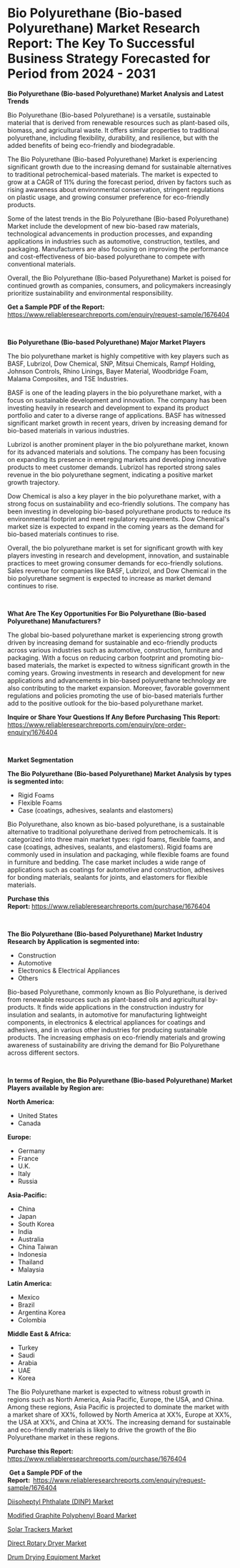 <p><h1>Bio Polyurethane (Bio-based Polyurethane) Market Research Report: The Key To Successful Business Strategy Forecasted for Period from 2024 - 2031</h1></p><p><strong>Bio Polyurethane (Bio-based Polyurethane) Market Analysis and Latest Trends</strong></p>
<p><p>Bio Polyurethane (Bio-based Polyurethane) is a versatile, sustainable material that is derived from renewable resources such as plant-based oils, biomass, and agricultural waste. It offers similar properties to traditional polyurethane, including flexibility, durability, and resilience, but with the added benefits of being eco-friendly and biodegradable.</p><p>The Bio Polyurethane (Bio-based Polyurethane) Market is experiencing significant growth due to the increasing demand for sustainable alternatives to traditional petrochemical-based materials. The market is expected to grow at a CAGR of 11% during the forecast period, driven by factors such as rising awareness about environmental conservation, stringent regulations on plastic usage, and growing consumer preference for eco-friendly products.</p><p>Some of the latest trends in the Bio Polyurethane (Bio-based Polyurethane) Market include the development of new bio-based raw materials, technological advancements in production processes, and expanding applications in industries such as automotive, construction, textiles, and packaging. Manufacturers are also focusing on improving the performance and cost-effectiveness of bio-based polyurethane to compete with conventional materials.</p><p>Overall, the Bio Polyurethane (Bio-based Polyurethane) Market is poised for continued growth as companies, consumers, and policymakers increasingly prioritize sustainability and environmental responsibility.</p></p>
<p><strong>Get a Sample PDF of the Report:&nbsp;</strong> <a href="https://www.reliableresearchreports.com/enquiry/request-sample/1676404">https://www.reliableresearchreports.com/enquiry/request-sample/1676404</a></p>
<p>&nbsp;</p>
<p><strong>Bio Polyurethane (Bio-based Polyurethane) Major Market Players</strong></p>
<p><p>The bio polyurethane market is highly competitive with key players such as BASF, Lubrizol, Dow Chemical, SNP, Mitsui Chemicals, Rampf Holding, Johnson Controls, Rhino Linings, Bayer Material, Woodbridge Foam, Malama Composites, and TSE Industries.</p><p>BASF is one of the leading players in the bio polyurethane market, with a focus on sustainable development and innovation. The company has been investing heavily in research and development to expand its product portfolio and cater to a diverse range of applications. BASF has witnessed significant market growth in recent years, driven by increasing demand for bio-based materials in various industries.</p><p>Lubrizol is another prominent player in the bio polyurethane market, known for its advanced materials and solutions. The company has been focusing on expanding its presence in emerging markets and developing innovative products to meet customer demands. Lubrizol has reported strong sales revenue in the bio polyurethane segment, indicating a positive market growth trajectory.</p><p>Dow Chemical is also a key player in the bio polyurethane market, with a strong focus on sustainability and eco-friendly solutions. The company has been investing in developing bio-based polyurethane products to reduce its environmental footprint and meet regulatory requirements. Dow Chemical's market size is expected to expand in the coming years as the demand for bio-based materials continues to rise.</p><p>Overall, the bio polyurethane market is set for significant growth with key players investing in research and development, innovation, and sustainable practices to meet growing consumer demands for eco-friendly solutions. Sales revenue for companies like BASF, Lubrizol, and Dow Chemical in the bio polyurethane segment is expected to increase as market demand continues to rise.</p></p>
<p>&nbsp;</p>
<p><strong>What Are The Key Opportunities For Bio Polyurethane (Bio-based Polyurethane) Manufacturers?</strong></p>
<p><p>The global bio-based polyurethane market is experiencing strong growth driven by increasing demand for sustainable and eco-friendly products across various industries such as automotive, construction, furniture and packaging. With a focus on reducing carbon footprint and promoting bio-based materials, the market is expected to witness significant growth in the coming years. Growing investments in research and development for new applications and advancements in bio-based polyurethane technology are also contributing to the market expansion. Moreover, favorable government regulations and policies promoting the use of bio-based materials further add to the positive outlook for the bio-based polyurethane market.</p></p>
<p><strong>Inquire or Share Your Questions If Any Before Purchasing This Report:</strong> <a href="https://www.reliableresearchreports.com/enquiry/pre-order-enquiry/1676404">https://www.reliableresearchreports.com/enquiry/pre-order-enquiry/1676404</a></p>
<p>&nbsp;</p>
<p><strong>Market Segmentation</strong></p>
<p><strong>The Bio Polyurethane (Bio-based Polyurethane) Market Analysis by types is segmented into:</strong></p>
<p><ul><li>Rigid Foams</li><li>Flexible Foams</li><li>Case (coatings, adhesives, sealants and elastomers)</li></ul></p>
<p><p>Bio Polyurethane, also known as bio-based polyurethane, is a sustainable alternative to traditional polyurethane derived from petrochemicals. It is categorized into three main market types: rigid foams, flexible foams, and case (coatings, adhesives, sealants, and elastomers). Rigid foams are commonly used in insulation and packaging, while flexible foams are found in furniture and bedding. The case market includes a wide range of applications such as coatings for automotive and construction, adhesives for bonding materials, sealants for joints, and elastomers for flexible materials.</p></p>
<p><strong>Purchase this Report:&nbsp;</strong><a href="https://www.reliableresearchreports.com/purchase/1676404">https://www.reliableresearchreports.com/purchase/1676404</a></p>
<p>&nbsp;</p>
<p><strong>The Bio Polyurethane (Bio-based Polyurethane) Market Industry Research by Application is segmented into:</strong></p>
<p><ul><li>Construction</li><li>Automotive</li><li>Electronics & Electrical Appliances</li><li>Others</li></ul></p>
<p><p>Bio-based Polyurethane, commonly known as Bio Polyurethane, is derived from renewable resources such as plant-based oils and agricultural by-products. It finds wide applications in the construction industry for insulation and sealants, in automotive for manufacturing lightweight components, in electronics & electrical appliances for coatings and adhesives, and in various other industries for producing sustainable products. The increasing emphasis on eco-friendly materials and growing awareness of sustainability are driving the demand for Bio Polyurethane across different sectors.</p></p>
<p>&nbsp;</p>
<p><strong>In terms of Region, the Bio Polyurethane (Bio-based Polyurethane) Market Players available by Region are:</strong></p>
<p>
    <p> <strong> North America: </strong>
        <ul>
            <li>United States</li>
            <li>Canada</li>
        </ul>
        </p> 
    <p> <strong> Europe: </strong>
        <ul>
            <li>Germany</li>
            <li>France</li>
            <li>U.K.</li>
            <li>Italy</li>
            <li>Russia</li>
        </ul>
        </p> 
    <p> <strong> Asia-Pacific: </strong>
        <ul>
            <li>China</li>
            <li>Japan</li>
            <li>South Korea</li>
            <li>India</li>
            <li>Australia</li>
            <li>China Taiwan</li>
            <li>Indonesia</li>
            <li>Thailand</li>
            <li>Malaysia</li>
        </ul>
        </p> 
    <p> <strong> Latin America: </strong>
        <ul>
            <li>Mexico</li>
            <li>Brazil</li>
            <li>Argentina Korea</li>
            <li>Colombia</li>
        </ul>
        </p> 
    <p> <strong> Middle East & Africa: </strong>
        <ul>
            <li>Turkey</li>
            <li>Saudi</li>
            <li>Arabia</li>
            <li>UAE</li>
            <li>Korea</li>
        </ul>
    </p>
    </p>
<p><p>The Bio Polyurethane market is expected to witness robust growth in regions such as North America, Asia Pacific, Europe, the USA, and China. Among these regions, Asia Pacific is projected to dominate the market with a market share of XX%, followed by North America at XX%, Europe at XX%, the USA at XX%, and China at XX%. The increasing demand for sustainable and eco-friendly materials is likely to drive the growth of the Bio Polyurethane market in these regions.</p></p>
<p><strong>Purchase this Report: </strong><a href="https://www.reliableresearchreports.com/purchase/1676404">https://www.reliableresearchreports.com/purchase/1676404</a></p>
<p>&nbsp;<strong>Get a Sample PDF of the Report:&nbsp;&nbsp;</strong><a href="https://www.reliableresearchreports.com/enquiry/request-sample/1676404">https://www.reliableresearchreports.com/enquiry/request-sample/1676404</a></p>
<p><strong></strong></p>
<p><p><a href="https://github.com/joannesouthgate/Market-Research-Report-List-2/blob/main/diisoheptyl-phthalate-dinp-market.md">Diisoheptyl Phthalate (DINP) Market</a></p><p><a href="https://github.com/sofayahoo2023/Market-Research-Report-List-3/blob/main/modified-graphite-polyphenyl-board-market.md">Modified Graphite Polyphenyl Board Market</a></p><p><a href="https://medium.com/@beauhagenes2023/solar-trackers-market-insights-into-market-cagr-market-trends-and-growth-strategies-6ec86d9345b5">Solar Trackers Market</a></p><p><a href="https://issuu.com/reportprime-2/docs/direct-rotary-dryer-market-size-2030.pptx">Direct Rotary Dryer Market</a></p><p><a href="https://issuu.com/reportprime-2/docs/drum-drying-equipment-market-size-2030.pptx">Drum Drying Equipment Market</a></p></p>